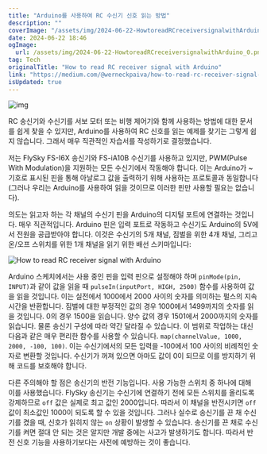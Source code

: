 ```yaml
---
title: "Arduino를 사용하여 RC 수신기 신호 읽는 방법"
description: ""
coverImage: "/assets/img/2024-06-22-HowtoreadRCreceiversignalwithArduino_0.png"
date: 2024-06-22 18:46
ogImage:
  url: /assets/img/2024-06-22-HowtoreadRCreceiversignalwithArduino_0.png
tag: Tech
originalTitle: "How to read RC receiver signal with Arduino"
link: "https://medium.com/@werneckpaiva/how-to-read-rc-receiver-signal-with-arduino-54e0447f6c3f"
isUpdated: true
---
```


![img](/assets/img/2024-06-22-HowtoreadRCreceiversignalwithArduino_0.png)

RC 송신기와 수신기를 서보 모터 또는 비행 제어기와 함께 사용하는 방법에 대한 문서를 쉽게 찾을 수 있지만, Arduino를 사용하여 RC 신호를 읽는 예제를 찾기는 그렇게 쉽지 않습니다. 그래서 매우 직관적인 자습서를 작성하기로 결정했습니다.

저는 FlySky FS-I6X 송신기와 FS-iA10B 수신기를 사용하고 있지만, PWM(Pulse With Modulation)을 지원하는 모든 수신기에서 작동해야 합니다. 이는 Arduino가 ~ 기호로 표시된 핀을 통해 아날로그 값을 출력하기 위해 사용하는 프로토콜과 동일합니다(그러나 우리는 Arduino를 사용하여 읽을 것이므로 이러한 핀만 사용할 필요는 없습니다).

의도는 읽고자 하는 각 채널의 수신기 핀을 Arduino의 디지털 포트에 연결하는 것입니다. 매우 직관적입니다. Arduino 핀은 입력 포트로 작동하고 수신기도 Arduino의 5V에서 전원을 공급받아야 합니다. 이것은 수신기의 5개 채널, 짐벌을 위한 4개 채널, 그리고 온/오프 스위치를 위한 1개 채널을 읽기 위한 배선 스키마입니다:

<div class="content-ad"></div>

![How to read RC receiver signal with Arduino](/assets/img/2024-06-22-HowtoreadRCreceiversignalwithArduino_1.png)

Arduino 스케치에서는 사용 중인 핀을 입력 핀으로 설정해야 하며 `pinMode(pin, INPUT)`과 같이 값을 읽을 때 `pulseIn(inputPort, HIGH, 2500)` 함수를 사용하여 값을 읽을 것입니다. 이는 실전에서 1000에서 2000 사이의 숫자를 의미하는 펄스의 지속 시간을 반환합니다. 짐벌에 대한 부정적인 값의 경우 1000에서 1499까지의 숫자를 읽을 것입니다. 0의 경우 1500을 읽습니다. 양수 값의 경우 1501에서 2000까지의 숫자를 읽습니다. 물론 송신기 구성에 따라 약간 달라질 수 있습니다. 이 범위로 작업하는 대신 다음과 같은 매우 편리한 함수를 사용할 수 있습니다. `map(channelValue, 1000, 2000, -100, 100)`. 이는 수신기에서의 모든 입력을 -100에서 100 사이의 비례적인 숫자로 변환할 것입니다. 수신기가 꺼져 있으면 아마도 값이 0이 되므로 이를 방지하기 위해 코드를 보호해야 합니다.

다른 주의해야 할 점은 송신기의 반전 기능입니다. 사용 가능한 스위치 중 하나에 대해 이를 사용했습니다. FlySky 송신기는 수신기에 연결하기 전에 모든 스위치를 올리도록 강제하므로 `off` 값은 실제로 최고 값인 2000입니다. 따라서 이 채널을 반전시키면 `off` 값이 최소값인 1000이 되도록 할 수 있을 것입니다. 그러나 실수로 송신기를 끈 채 수신기를 켰을 때, 신호가 읽히지 않는 `on` 상황이 발생할 수 있습니다. 송신기를 끈 채로 수신기를 켜면 절대 안 되는 것은 알지만 개발 중에는 사고가 발생하기도 합니다. 따라서 반전 신호 기능을 사용하기보다는 사전에 예방하는 것이 좋습니다.
